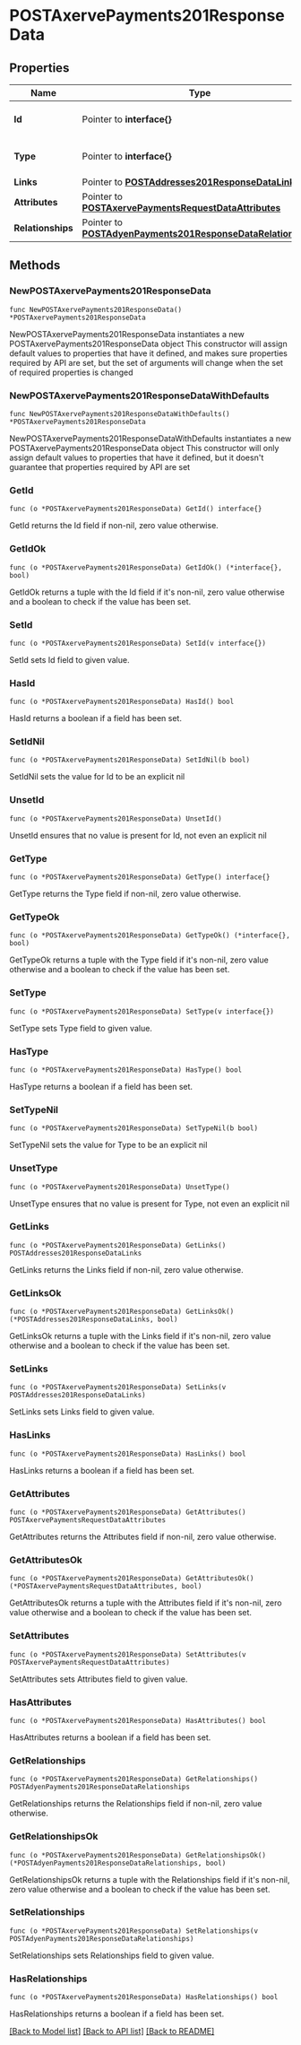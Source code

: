 # POSTAxervePayments201ResponseData

## Properties

Name | Type | Description | Notes
------------ | ------------- | ------------- | -------------
**Id** | Pointer to **interface{}** | The resource&#39;s id | [optional] 
**Type** | Pointer to **interface{}** | The resource&#39;s type | [optional] 
**Links** | Pointer to [**POSTAddresses201ResponseDataLinks**](POSTAddresses201ResponseDataLinks.md) |  | [optional] 
**Attributes** | Pointer to [**POSTAxervePaymentsRequestDataAttributes**](POSTAxervePaymentsRequestDataAttributes.md) |  | [optional] 
**Relationships** | Pointer to [**POSTAdyenPayments201ResponseDataRelationships**](POSTAdyenPayments201ResponseDataRelationships.md) |  | [optional] 

## Methods

### NewPOSTAxervePayments201ResponseData

`func NewPOSTAxervePayments201ResponseData() *POSTAxervePayments201ResponseData`

NewPOSTAxervePayments201ResponseData instantiates a new POSTAxervePayments201ResponseData object
This constructor will assign default values to properties that have it defined,
and makes sure properties required by API are set, but the set of arguments
will change when the set of required properties is changed

### NewPOSTAxervePayments201ResponseDataWithDefaults

`func NewPOSTAxervePayments201ResponseDataWithDefaults() *POSTAxervePayments201ResponseData`

NewPOSTAxervePayments201ResponseDataWithDefaults instantiates a new POSTAxervePayments201ResponseData object
This constructor will only assign default values to properties that have it defined,
but it doesn't guarantee that properties required by API are set

### GetId

`func (o *POSTAxervePayments201ResponseData) GetId() interface{}`

GetId returns the Id field if non-nil, zero value otherwise.

### GetIdOk

`func (o *POSTAxervePayments201ResponseData) GetIdOk() (*interface{}, bool)`

GetIdOk returns a tuple with the Id field if it's non-nil, zero value otherwise
and a boolean to check if the value has been set.

### SetId

`func (o *POSTAxervePayments201ResponseData) SetId(v interface{})`

SetId sets Id field to given value.

### HasId

`func (o *POSTAxervePayments201ResponseData) HasId() bool`

HasId returns a boolean if a field has been set.

### SetIdNil

`func (o *POSTAxervePayments201ResponseData) SetIdNil(b bool)`

 SetIdNil sets the value for Id to be an explicit nil

### UnsetId
`func (o *POSTAxervePayments201ResponseData) UnsetId()`

UnsetId ensures that no value is present for Id, not even an explicit nil
### GetType

`func (o *POSTAxervePayments201ResponseData) GetType() interface{}`

GetType returns the Type field if non-nil, zero value otherwise.

### GetTypeOk

`func (o *POSTAxervePayments201ResponseData) GetTypeOk() (*interface{}, bool)`

GetTypeOk returns a tuple with the Type field if it's non-nil, zero value otherwise
and a boolean to check if the value has been set.

### SetType

`func (o *POSTAxervePayments201ResponseData) SetType(v interface{})`

SetType sets Type field to given value.

### HasType

`func (o *POSTAxervePayments201ResponseData) HasType() bool`

HasType returns a boolean if a field has been set.

### SetTypeNil

`func (o *POSTAxervePayments201ResponseData) SetTypeNil(b bool)`

 SetTypeNil sets the value for Type to be an explicit nil

### UnsetType
`func (o *POSTAxervePayments201ResponseData) UnsetType()`

UnsetType ensures that no value is present for Type, not even an explicit nil
### GetLinks

`func (o *POSTAxervePayments201ResponseData) GetLinks() POSTAddresses201ResponseDataLinks`

GetLinks returns the Links field if non-nil, zero value otherwise.

### GetLinksOk

`func (o *POSTAxervePayments201ResponseData) GetLinksOk() (*POSTAddresses201ResponseDataLinks, bool)`

GetLinksOk returns a tuple with the Links field if it's non-nil, zero value otherwise
and a boolean to check if the value has been set.

### SetLinks

`func (o *POSTAxervePayments201ResponseData) SetLinks(v POSTAddresses201ResponseDataLinks)`

SetLinks sets Links field to given value.

### HasLinks

`func (o *POSTAxervePayments201ResponseData) HasLinks() bool`

HasLinks returns a boolean if a field has been set.

### GetAttributes

`func (o *POSTAxervePayments201ResponseData) GetAttributes() POSTAxervePaymentsRequestDataAttributes`

GetAttributes returns the Attributes field if non-nil, zero value otherwise.

### GetAttributesOk

`func (o *POSTAxervePayments201ResponseData) GetAttributesOk() (*POSTAxervePaymentsRequestDataAttributes, bool)`

GetAttributesOk returns a tuple with the Attributes field if it's non-nil, zero value otherwise
and a boolean to check if the value has been set.

### SetAttributes

`func (o *POSTAxervePayments201ResponseData) SetAttributes(v POSTAxervePaymentsRequestDataAttributes)`

SetAttributes sets Attributes field to given value.

### HasAttributes

`func (o *POSTAxervePayments201ResponseData) HasAttributes() bool`

HasAttributes returns a boolean if a field has been set.

### GetRelationships

`func (o *POSTAxervePayments201ResponseData) GetRelationships() POSTAdyenPayments201ResponseDataRelationships`

GetRelationships returns the Relationships field if non-nil, zero value otherwise.

### GetRelationshipsOk

`func (o *POSTAxervePayments201ResponseData) GetRelationshipsOk() (*POSTAdyenPayments201ResponseDataRelationships, bool)`

GetRelationshipsOk returns a tuple with the Relationships field if it's non-nil, zero value otherwise
and a boolean to check if the value has been set.

### SetRelationships

`func (o *POSTAxervePayments201ResponseData) SetRelationships(v POSTAdyenPayments201ResponseDataRelationships)`

SetRelationships sets Relationships field to given value.

### HasRelationships

`func (o *POSTAxervePayments201ResponseData) HasRelationships() bool`

HasRelationships returns a boolean if a field has been set.


[[Back to Model list]](../README.md#documentation-for-models) [[Back to API list]](../README.md#documentation-for-api-endpoints) [[Back to README]](../README.md)



